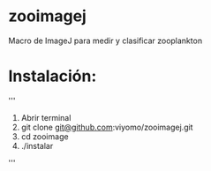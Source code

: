 # zooimagej
Macro de ImageJ para medir y clasificar zooplankton

# Instalación:

'''
1. Abrir terminal
2. git clone git@github.com:viyomo/zooimagej.git
3. cd zooimage
4. ./instalar

'''
